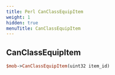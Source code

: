 ```yaml
---
title: Perl CanClassEquipItem
weight: 1
hidden: true
menuTitle: CanClassEquipItem
---
```

## CanClassEquipItem
```perl
$mob->CanClassEquipItem(uint32 item_id)
```